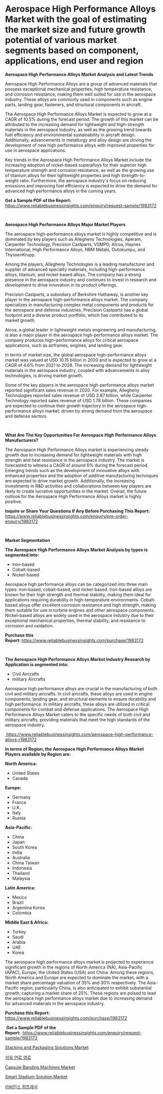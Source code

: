 <p><h1>Aerospace High Performance Alloys Market with the goal of estimating the market size and future growth potential of various market segments based on component, applications, end user and region</h1></p><p><strong>Aerospace High Performance Alloys Market Analysis and Latest Trends</strong></p>
<p><p>Aerospace High Performance Alloys are a group of advanced materials that possess exceptional mechanical properties, high temperature resistance, and corrosion resistance, making them well suited for use in the aerospace industry. These alloys are commonly used in components such as engine parts, landing gear, fasteners, and structural components in aircraft.</p><p>The Aerospace High Performance Alloys Market is expected to grow at a CAGR of 10.5% during the forecast period. The growth of this market can be attributed to the increasing demand for lightweight and high-strength materials in the aerospace industry, as well as the growing trend towards fuel efficiency and environmental sustainability in aircraft design. Additionally, advancements in metallurgy and alloy design are driving the development of new high performance alloys with improved properties for use in aerospace applications.</p><p>Key trends in the Aerospace High Performance Alloys Market include the increasing adoption of nickel-based superalloys for their superior high temperature strength and corrosion resistance, as well as the growing use of titanium alloys for their lightweight properties and high strength-to-weight ratio. Furthermore, the aerospace industry's focus on reducing emissions and improving fuel efficiency is expected to drive the demand for advanced high performance alloys in the coming years.</p></p>
<p><strong>Get a Sample PDF of the Report:&nbsp;</strong> <a href="https://www.reliablebusinessinsights.com/enquiry/request-sample/1983172">https://www.reliablebusinessinsights.com/enquiry/request-sample/1983172</a></p>
<p>&nbsp;</p>
<p><strong>Aerospace High Performance Alloys Major Market Players</strong></p>
<p><p>The aerospace high-performance alloys market is highly competitive and is dominated by key players such as Allegheny Technologies, Aperam, Carpenter Technology, Precision Castparts, VSMPO, Alcoa, Haynes International, High Performance Alloys, NBM Metals, Outokumpu, and ThyssenKrupp. </p><p>Among the players, Allegheny Technologies is a leading manufacturer and supplier of advanced specialty materials, including high-performance alloys, titanium, and nickel-based alloys. The company has a strong presence in the aerospace industry and continues to invest in research and development to drive innovation in its product offerings.</p><p>Precision Castparts, a subsidiary of Berkshire Hathaway, is another key player in the aerospace high-performance alloys market. The company specializes in manufacturing complex metal components and products for the aerospace and defense industries. Precision Castparts has a global footprint and a diverse product portfolio, which has contributed to its market growth.</p><p>Alcoa, a global leader in lightweight metals engineering and manufacturing, is also a major player in the aerospace high-performance alloys market. The company produces high-performance alloys for critical aerospace applications, such as airframes, engines, and landing gear.</p><p>In terms of market size, the global aerospace high-performance alloys market was valued at USD 10.15 billion in 2020 and is expected to grow at a CAGR of 4.6% from 2021 to 2028. The increasing demand for lightweight materials in the aerospace industry, coupled with advancements in alloy technologies, is driving market growth.</p><p>Some of the key players in the aerospace high-performance alloys market reported significant sales revenue in 2020. For example, Allegheny Technologies reported sales revenue of USD 2.87 billion, while Carpenter Technology reported sales revenue of USD 1.78 billion. These companies are expected to continue their growth trajectory in the aerospace high-performance alloys market, driven by strong demand from the aerospace and defense sectors.</p></p>
<p>&nbsp;</p>
<p><strong>What Are The Key Opportunities For Aerospace High Performance Alloys Manufacturers?</strong></p>
<p><p>The Aerospace High Performance Alloys market is experiencing steady growth due to increasing demand for lightweight materials with high strength and heat resistance in the aerospace industry. The market is forecasted to witness a CAGR of around 6% during the forecast period. Emerging trends such as the development of innovative alloys with enhanced properties and the adoption of additive manufacturing techniques are expected to drive market growth. Additionally, the increasing investments in R&D activities and collaborations between key players are likely to create lucrative opportunities in the market. Overall, the future outlook for the Aerospace High Performance Alloys market is highly positive.</p></p>
<p><strong>Inquire or Share Your Questions If Any Before Purchasing This Report:</strong> <a href="https://www.reliablebusinessinsights.com/enquiry/pre-order-enquiry/1983172">https://www.reliablebusinessinsights.com/enquiry/pre-order-enquiry/1983172</a></p>
<p>&nbsp;</p>
<p><strong>Market Segmentation</strong></p>
<p><strong>The Aerospace High Performance Alloys Market Analysis by types is segmented into:</strong></p>
<p><ul><li>Iron-based</li><li>Cobalt-based</li><li>Nickel-based</li></ul></p>
<p><p>Aerospace high performance alloys can be categorized into three main types: iron-based, cobalt-based, and nickel-based. Iron-based alloys are known for their high strength and thermal stability, making them ideal for applications requiring durability in high-temperature environments. Cobalt-based alloys offer excellent corrosion resistance and high strength, making them suitable for use in turbine engines and other aerospace components. Nickel-based alloys are widely used in the aerospace industry due to their exceptional mechanical properties, thermal stability, and resistance to corrosion and oxidation.</p></p>
<p><strong>Purchase this Report:&nbsp;</strong><a href="https://www.reliablebusinessinsights.com/purchase/1983172">https://www.reliablebusinessinsights.com/purchase/1983172</a></p>
<p>&nbsp;</p>
<p><strong>The Aerospace High Performance Alloys Market Industry Research by Application is segmented into:</strong></p>
<p><ul><li>Civil Aircrafts</li><li>military Aircrafts</li></ul></p>
<p><p>Aerospace high performance alloys are crucial in the manufacturing of both civil and military aircrafts. In civil aircrafts, these alloys are used in engine components, landing gear, and structural elements to ensure durability and high performance. In military aircrafts, these alloys are utilized in critical components for combat and defense applications. The Aerospace High Performance Alloys Market caters to the specific needs of both civil and military aircrafts, providing materials that meet the high standards of the aerospace industry.</p></p>
<p><a href="https://www.reliablebusinessinsights.com/aerospace-high-performance-alloys-r1983172">&nbsp;https://www.reliablebusinessinsights.com/aerospace-high-performance-alloys-r1983172</a></p>
<p><strong>In terms of Region, the Aerospace High Performance Alloys Market Players available by Region are:</strong></p>
<p>
    <p> <strong> North America: </strong>
        <ul>
            <li>United States</li>
            <li>Canada</li>
        </ul>
        </p> 
    <p> <strong> Europe: </strong>
        <ul>
            <li>Germany</li>
            <li>France</li>
            <li>U.K.</li>
            <li>Italy</li>
            <li>Russia</li>
        </ul>
        </p> 
    <p> <strong> Asia-Pacific: </strong>
        <ul>
            <li>China</li>
            <li>Japan</li>
            <li>South Korea</li>
            <li>India</li>
            <li>Australia</li>
            <li>China Taiwan</li>
            <li>Indonesia</li>
            <li>Thailand</li>
            <li>Malaysia</li>
        </ul>
        </p> 
    <p> <strong> Latin America: </strong>
        <ul>
            <li>Mexico</li>
            <li>Brazil</li>
            <li>Argentina Korea</li>
            <li>Colombia</li>
        </ul>
        </p> 
    <p> <strong> Middle East & Africa: </strong>
        <ul>
            <li>Turkey</li>
            <li>Saudi</li>
            <li>Arabia</li>
            <li>UAE</li>
            <li>Korea</li>
        </ul>
    </p>
    </p>
<p><p>The aerospace high performance alloys market is projected to experience significant growth in the regions of North America (NA), Asia-Pacific (APAC), Europe, the United States (USA) and China. Among these regions, North America and Europe are expected to dominate the market, with a market share percentage valuation of 35% and 30% respectively. The Asia-Pacific region, particularly China, is also anticipated to exhibit substantial growth, capturing a market share of 25%. These regions are poised to lead the aerospace high performance alloys market due to increasing demand for advanced materials in the aerospace industry.</p></p>
<p><strong>Purchase this Report: </strong><a href="https://www.reliablebusinessinsights.com/purchase/1983172">https://www.reliablebusinessinsights.com/purchase/1983172</a></p>
<p>&nbsp;<strong>Get a Sample PDF of the Report:&nbsp;&nbsp;</strong><a href="https://www.reliablebusinessinsights.com/enquiry/request-sample/1983172">https://www.reliablebusinessinsights.com/enquiry/request-sample/1983172</a></p>
<p><strong></strong></p>
<p><p><a href="https://github.com/johnbach50/Market-Research-Report-List-4/blob/main/stacking-and-packaging-solutions-market.md">Stacking and Packaging Solutions Market</a></p><p><a href="https://medium.com/@rahiboni7_88509/%EC%84%9D%EC%9C%A0-%EC%97%B0%EB%A3%8C-%EC%97%BC%EC%83%89%EC%A0%9C-%EC%8B%9C%EC%9E%A5-%EB%8F%99%ED%96%A5-%EB%B0%8F-%EC%8B%9C%EC%9E%A5-%EB%B6%84%EC%84%9D%EC%9D%80-2024-2031%EB%85%84%EA%B9%8C%EC%A7%80-%EC%98%88%EC%B8%A1%EB%90%A9%EB%8B%88%EB%8B%A4-f91d27015b96">석유 연료 염료</a></p><p><a href="https://issuu.com/reportprime-2/docs/capsule-banding-machines-market-size-2030.pptx">Capsule Banding Machines Market</a></p><p><a href="https://github.com/pjcfca/Market-Research-Report-List-3/blob/main/smart-stadium-solution-market.md">Smart Stadium Solution Market</a></p><p><a href="https://medium.com/@rahiboni7_88509/%EB%AF%B8%EB%A1%9C-%EC%95%95%EC%B6%95%EA%B8%B0-%EC%8B%9C%EC%9E%A5-%EA%B7%9C%EB%AA%A8%EB%8A%94-%EA%B8%80%EB%A1%9C%EB%B2%8C-%EC%82%B0%EC%97%85%EC%97%90%EC%84%9C-%EC%B5%9C%EC%A0%81%EC%9D%98-%EB%A7%88%EC%BC%80%ED%8C%85-%EC%B1%84%EB%84%90%EC%9D%84-%EB%B3%B4%EC%97%AC%EC%A4%8D%EB%8B%88%EB%8B%A4-1a386bbdcfed">라비린스 컴프레서</a></p></p>